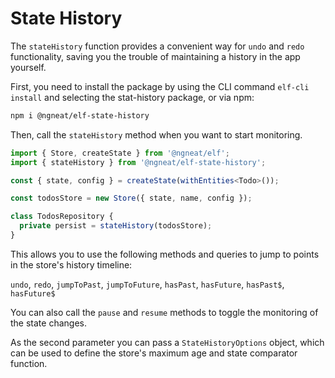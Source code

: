 # State History

The `stateHistory` function provides a convenient way for `undo` and `redo` functionality, saving you the trouble of maintaining a history in the app yourself.

First, you need to install the package by using the CLI command `elf-cli install` and selecting the stat-history 
package, or via npm:

```bash
npm i @ngneat/elf-state-history
```

Then, call the `stateHistory` method when you want to start monitoring.

```ts
import { Store, createState } from '@ngneat/elf';
import { stateHistory } from '@ngneat/elf-state-history';

const { state, config } = createState(withEntities<Todo>());

const todosStore = new Store({ state, name, config });

class TodosRepository {
  private persist = stateHistory(todosStore);
}
```

This allows you to use the following methods and queries to jump to points in the store's history timeline:

`undo`, `redo`, `jumpToPast`, `jumpToFuture`, `hasPast`, `hasFuture`, `hasPast$`, `hasFuture$`

You can also call the `pause` and `resume` methods to toggle the monitoring of the state changes.

As the second parameter you can pass a `StateHistoryOptions` object, which can be used to define the store's maximum age and state comparator function.
